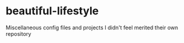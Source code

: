 beautiful-lifestyle
===================

Miscellaneous config files and projects I didn't feel merited their own repository
